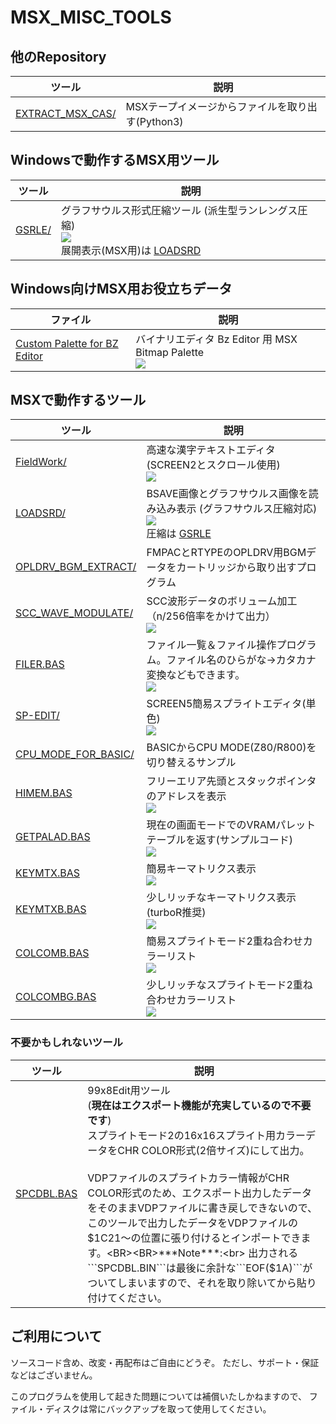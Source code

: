 # MSX_MISC_TOOLS

## 他のRepository

|ツール|説明|
|---|---|
| [EXTRACT_MSX_CAS/  ](https://github.com/uniskie/EXTRACT_MSX_CAS/ ) |MSXテープイメージからファイルを取り出す(Python3)

## Windowsで動作するMSX用ツール

|ツール|説明|
|---|---|
| [GSRLE/            ](GSRLE             ) |グラフサウルス形式圧縮ツール (派生型ランレングス圧縮)<BR> ![](img/GSRLE.png) <BR>展開表示(MSX用)は [LOADSRD](LOADSRD)

## Windows向けMSX用お役立ちデータ
|ファイル|説明|
|---|---|
| [Custom Palette for BZ Editor](Custom%20Palette%20for%20BZ%20Editor)|バイナリエディタ Bz Editor 用 MSX Bitmap Palette<BR>![](img/BZ_MSX_PALETTE.png)|

## MSXで動作するツール

|ツール|説明|
|---|---|
| [FieldWork/          ](FieldWork          ) |高速な漢字テキストエディタ(SCREEN2とスクロール使用)<BR>![](img/fieldwork_001.png)|
| [LOADSRD/           ](LOADSRD            ) |BSAVE画像とグラフサウルス画像を読み込み表示 (グラフサウルス圧縮対応)<BR>![](img/MIKTEA%200001.png)<BR>圧縮は [GSRLE](GSRLE)|
| [OPLDRV_BGM_EXTRACT/](OPLDRV_BGM_EXTRACT ) |FMPACとRTYPEのOPLDRV用BGMデータをカートリッジから取り出すプログラム|
| [SCC_WAVE_MODULATE/ ](SCC_WAVE_MODULATE  ) |SCC波形データのボリューム加工（n/256倍率をかけて出力）<BR> ![](SCC_WAVE_MODULATE/image/SCC_WAVE_VOLUME_1.png) |
| [FILER.BAS          ](FILER.BAS          ) |ファイル一覧＆ファイル操作プログラム。ファイル名のひらがな→カタカナ変換などもできます。<BR>![](img/MISCTOOLS%200011.png)|
| [SP-EDIT/           ](SP-EDIT            ) |SCREEN5簡易スプライトエディタ(単色)<BR>![](img/MISCTOOLS%200010.png)|
| [CPU_MODE_FOR_BASIC/](CPU_MODE_FOR_BASIC ) |BASICからCPU MODE(Z80/R800)を切り替えるサンプル|
| [HIMEM.BAS          ](HIMEM.BAS          ) |フリーエリア先頭とスタックポインタのアドレスを表示<BR>![](img/MISCTOOLS%200001.png)|
| [GETPALAD.BAS       ](GETPALAD.BAS       ) |現在の画面モードでのVRAMパレットテーブルを返す(サンプルコード)<BR>![](img/MISCTOOLS%200004.png)|
| [KEYMTX.BAS         ](KEYMTX.BAS         ) |簡易キーマトリクス表示<BR>![](img/MISCTOOLS%200007.png)|
| [KEYMTXB.BAS        ](KEYMTXB.BAS        ) |少しリッチなキーマトリクス表示(turboR推奨)<BR>![](img/MISCTOOLS%200008.png)|
| [COLCOMB.BAS        ](COLCOMB.BAS        ) |簡易スプライトモード2重ね合わせカラーリスト<BR>![](img/MISCTOOLS%200005.png)|
| [COLCOMBG.BAS       ](COLCOMBG.BAS       ) |少しリッチなスプライトモード2重ね合わせカラーリスト<BR>![](img/MISCTOOLS%200006.png)|


### 不要かもしれないツール

|ツール|説明|
|---|---|
| [SPCDBL.BAS         ](SPCDBL.BAS         ) |99x8Edit用ツール<BR>(**現在はエクスポート機能が充実しているので不要です**)<BR>スプライトモード2の16x16スプライト用カラーデータをCHR COLOR形式(2倍サイズ)にして出力。<BR><BR>VDPファイルのスプライトカラー情報がCHR COLOR形式のため、エクスポート出力したデータをそのままVDPファイルに書き戻しできないので、このツールで出力したデータをVDPファイルの$1C21～の位置に張り付けるとインポートできます。<BR><BR>***Note***:<br> 出力される```SPCDBL.BIN```は最後に余計な```EOF($1A)```がついてしまいますので、それを取り除いてから貼り付けてください。|


## ご利用について

ソースコード含め、改変・再配布はご自由にどうぞ。
ただし、サポート・保証などはございません。

このプログラムを使用して起きた問題については補償いたしかねますので、
ファイル・ディスクは常にバックアップを取って使用してください。
